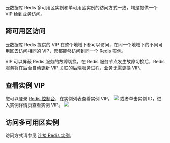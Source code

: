 
云数据库 Redis 多可用区实例和单可用区实例的访问方式一致，均是提供一个 VIP 给到业务访问。

## 跨可用区访问
云数据库 Redis 提供的 VIP 在整个地域下都可以访问，在同一个地域下的不同可用区去访问相同的 VIP，您都能够访问到同一个 Redis 实例。

VIP 可以屏蔽 Redis 服务的故障切换，在 Redis 服务节点发生故障切换后，Redis 服务将在后台自动更新 VIP 关联的后端服务进程，业务无需更换 VIP。

## 查看实例 VIP
您可以登录 [Redis 控制台](https://console.cloud.tencent.com/redis)，在实例列表查看实例 VIP。
![](https://main.qcloudimg.com/raw/d4f7c451838152fce529316dafca4583.png)
或者单击实例 ID，进入实例详情页查看实例 VIP。
![](https://main.qcloudimg.com/raw/b2edb1bb4a51f101838ae2496b25b303.png)

## 访问多可用区实例
访问方式请参见 [连接 Redis 实例](https://cloud.tencent.com/document/product/239/30877)。
